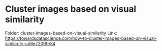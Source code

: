 # Cluster images based on visual similarity

Folder: cluster-images-based-on-visual-similarity
Link: https://towardsdatascience.com/how-to-cluster-images-based-on-visual-similarity-cd6e7209fe34
